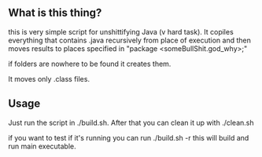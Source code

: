 ## What is this thing?
this is very simple script for unshittifying Java (v hard task). 
It copiles everything that contains .java recursively from place of 
execution and then moves results to places specified in "package \<someBullShit.god_why\>;"

if folders are nowhere to be found it creates them.

It moves only .class files.

## Usage
Just run the script in ./build.sh.
After that you can clean it up with ./clean.sh

if you want to test if it's running you can run ./build.sh -r
this will build and run main executable.

